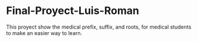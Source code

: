 # Final-Proyect-Luis-Roman
This proyect show the medical prefix, suffix, and roots, for medical students to make an easier way to learn.
